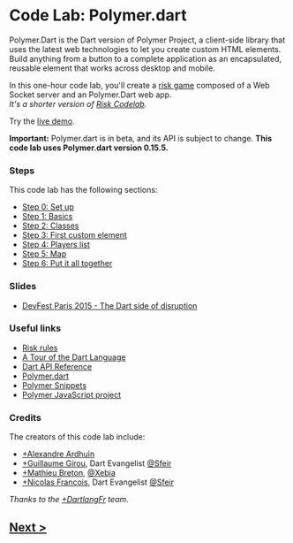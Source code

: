 Code Lab: Polymer.dart
============

Polymer.Dart is the Dart version of Polymer Project, a client-side library that uses the latest web technologies to let you create custom HTML elements. Build anything from a button to a complete application as an encapsulated, reusable element that works across desktop and mobile.

In this one-hour code lab, you'll create a [risk game](docs/rules.md#risk-game-rules) composed of a Web Socket server and an Polymer.Dart web app.  
_It's a shorter version of [Risk Codelab](https://github.com/dartlangfr/risk-codelab/blob/master/README.md#code-lab-polymerdart)._

Try the [live demo](http://dartlangfr-risk.herokuapp.com).

**Important:**
Polymer.dart is in beta, and its API is subject to change.
**This code lab uses Polymer.dart version 0.15.5.**

### Steps

This code lab has the following sections:

* [Step 0: Set up](docs/step-0.md#step-0-set-up)
* [Step 1: Basics](docs/step-1.md#step-1-run-the-app-and-view-its-code)
* [Step 2: Classes](docs/step-2.md#step-2-dart-classes)
* [Step 3: First custom element](docs/step-3.md#step-3-polymer-custom-element)
* [Step 4: Players list](docs/step-4.md#step-4-polymer-templates)
* [Step 5: Map](docs/step-5.md#step-5-risk-board)
* [Step 6: Put it all together](docs/step-6.md#step-6-put-it-all-together)

### Slides

- [DevFest Paris 2015 - The Dart side of disruption](http://dartlangfr.github.io/conferences/2015-01-30/)

### Useful links

- [Risk rules](docs/rules.md#risk-game-rules)
- [A Tour of the Dart Language][2]
- [Dart API Reference][3]
- [Polymer.dart][4]
- [Polymer Snippets][5]
- [Polymer JavaScript project][6]


### Credits

The creators of this code lab include:

- [+Alexandre Ardhuin](https://plus.google.com/101145059477513456972)
- [+Guillaume Girou](https://plus.google.com/+GuillaumeGirou), Dart Evangelist [@Sfeir](http://www.sfeir.com/)
- [+Mathieu Breton](https://twitter.com/MatBreton), [@Xebia](http://www.xebia.fr)
- [+Nicolas Francois](https://plus.google.com/+NicolasFrancois), Dart Evangelist [@Sfeir](http://www.sfeir.com/)

_Thanks to the [+DartlangFr](http://gplus.to/dartlangfr) team._  

## [Next >](docs/step-0.md#step-0-set-up)

  [1]: https://www.dartlang.org/
  [2]: https://www.dartlang.org/docs/dart-up-and-running/contents/ch02.html
  [3]: http://api.dartlang.org/docs/channels/stable/latest/
  [4]: https://www.dartlang.org/polymer-dart/
  [5]: https://github.com/dart-lang/polymer-dart-patterns
  [6]: http://www.polymer-project.org/
  [feedback]: TODO
